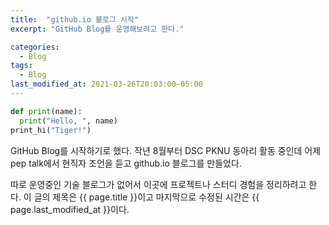 ```yaml
---
title:  "github.io 블로그 시작"
excerpt: "GitHub Blog를 운영해보려고 한다."

categories:
  - Blog
tags:
  - Blog
last_modified_at: 2021-03-26T20:03:00-05:00
---
```


```python
def print(name):
  print("Hello, ", name)
print_hi("Tiger!")
```

GitHub Blog를 시작하기로 했다.
작년 8월부터 DSC PKNU 동아리 활동 중인데 
어제 pep talk에서 현직자 조언을 듣고 github.io 블로그를 만들었다.

따로 운영중인 기술 블로그가 없어서 이곳에 프로젝트나 스터디 경험을 정리하려고 한다.
이 글의 제목은 {{ page.title }}이고
마지막으로 수정된 시간은 {{ page.last_modified_at }}이다.

